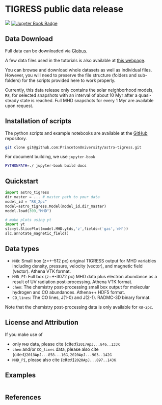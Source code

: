 # TIGRESS public data release

[<img src="https://img.shields.io/badge/DOI-10.34770%2Fackh--7y71-blue">](https://doi.org/10.34770/ackh-7y71)
[![Jupyter Book Badge](https://jupyterbook.org/badge.svg)](https://princetonuniversity.github.io/astro-tigress/)

## Data Download

Full data can be downloaded via [Globus](https://tinyurl.com/263pwve7).

A few data files used in the tutorials is also available at [this
webpage](https://tigress-web.princeton.edu/~munan/astro-tigress/).

You can
browse and download whole datasets as well as individual files. However, you will need to preserve the
file structure (folders and sub-folders) for the scripts provided here to work
properly.

Currently, this data release only contains the solar neighborhood models, `R8`,
for selected snapshots with an interval of about 10 Myr after a quasi-steady
state is reached. Full MHD snapshots for every 1 Myr are available upon request.

## Installation of scripts

The python scripts and example notebooks are available at the [GitHub](https://github.com/PrincetonUniversity/astro-tigress) repository.

```sh
git clone git@github.com:PrincetonUniversity/astro-tigress.git
```

For document building, we use `jupyter-book`

```sh
PYTHONPATH=./ jupyter-book build docs
```

## Quickstart
``` py
import astro_tigress
dir_master = ... # master path to your data
model_id = "R8_2pc"
model=astro_tigress.Model(model_id,dir_master)
model.load(300,"MHD")

# make plots using yt
import yt
slc=yt.SlicePlot(model.MHD.ytds,'z',fields=('gas','nH'))
slc.annotate_magnetic_field()
```

## Data types

* `MHD`: Small box (z=+-512 pc) original TIGRESS output for MHD variables including density, pressure, velocity (vector), and magnetic field (vector). Athena VTK format.
* `MHD_PI`: Full box (z=+-3072 pc) MHD data plus electron abundance as a result of UV radiation post-processing. Athena VTK format.
* `chem`: The chemistry post-processing small box output for molecular hydrogen and CO abundances. Athena++ HDF5 format.
* `CO_lines`: The CO lines, J(1-0) and J(2-1). RADMC-3D binary format.

Note that the chemistry post-processing data is only available for `R8-2pc`.

## License and Attribution

If you make use of

* only `MHD` data, please cite
  {cite:t}`2017ApJ...846..133K`
  <!-- `Kim & Ostriker (2017)`
  ([ADS](https://ui.adsabs.harvard.edu/abs/2017ApJ...846..133K/abstract),
   [BibTex](https://ui.adsabs.harvard.edu/abs/2017ApJ...846..133K/exportcitation)) -->
* `chem` and/or `CO_lines` data, please also cite
  {cite:t}`2018ApJ...858...16G,2020ApJ...903..142G`
  <!-- `Gong et al. (2018)`
  ([ADS](https://ui.adsabs.harvard.edu/abs/2018ApJ...858...16G/abstract),
   [BibTex](https://ui.adsabs.harvard.edu/abs/2018ApJ...858...16G/exportcitation))
  and `Gong et al. (2020)`
  ([ADS](https://ui.adsabs.harvard.edu/abs/2020ApJ...903..142G/abstract),
   [BibTex](https://ui.adsabs.harvard.edu/abs/2020ApJ...903..142G/exportcitation)) -->
* `MHD_PI`, please also cite
  {cite:t}`2020ApJ...897..143K`
  <!-- ([ADS](https://ui.adsabs.harvard.edu/abs/2020ApJ...897..143K/abstract), -->
   <!-- [BibTex](https://ui.adsabs.harvard.edu/abs/2020ApJ...897..143K/exportcitation)) -->


## Examples

```{tableofcontents}
```

## References

```{bibliography}
```
